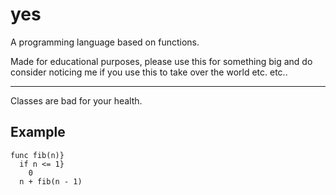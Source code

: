 # yes
A programming language based on functions.

Made for educational purposes, please use this for something big and do consider noticing me if you use this to take over the world etc. etc..

---

Classes are bad for your health.

Example
---

```
func fib(n)}
  if n <= 1}
    0
  n + fib(n - 1)
```
